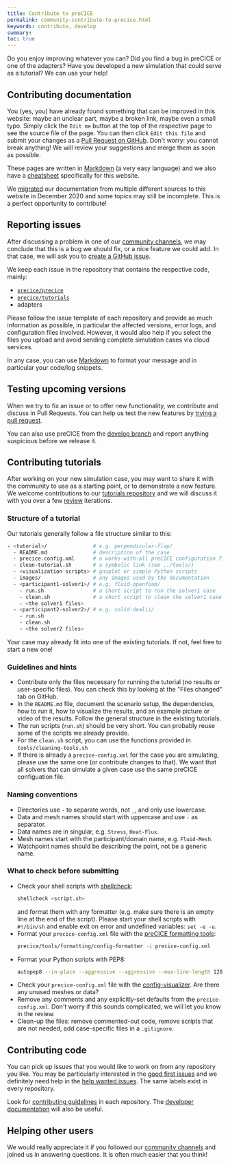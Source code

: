 ```yaml
---
title: Contribute to preCICE
permalink: community-contribute-to-precice.html
keywords: contribute, develop
summary:
toc: true
---
```


Do you enjoy improving whatever you can? Did you find a bug in preCICE or one of the adapters? Have you developed a new simulation that could serve as a tutorial? We can use your help!

## Contributing documentation

You (yes, you) have already found something that can be improved in this website:
maybe an unclear part, maybe a broken link, maybe even a small typo.
Simply click the `Edit me` button at the top of the respective page to see
the source file of the page. You can then click `Edit this file`
and submit your changes as a [Pull Request on GitHub](https://docs.github.com/en/free-pro-team@latest/github/collaborating-with-issues-and-pull-requests/about-pull-requests).
Don't worry: you cannot break anything! We will review your suggestions
and merge them as soon as possible.

These pages are written in [Markdown](https://guides.github.com/features/mastering-markdown/) (a very easy language)
and we also have a [cheatsheet](docs-meta-cheatsheet.html) specifically for this website.

We [migrated](docs-meta-migration-guide.html) our documentation from multiple different sources to this website in December 2020
and some topics may still be incomplete. This is a perfect opportunity to contribute!

## Reporting issues

After discussing a problem in one of our [community channels](community-channels.html), we may conclude that this is a bug
we should fix, or a nice feature we could add. In that case, we will ask you to [create a GitHub issue](https://docs.github.com/en/free-pro-team@latest/github/managing-your-work-on-github/creating-an-issue).

We keep each issue in the repository that contains the respective code, mainly:
- [`precice/precice`](https://github.com/precice/precice/issues)
- [`precice/tutorials`](https://github.com/precice/tutorials/issues)
- adapters

Please follow the issue template of each repository and provide as much information as possible, in particular the
affected versions, error logs, and configuration files involved. However, it would also help if you select the files you upload
and avoid sending complete simulation cases via cloud services.

In any case, you can use [Markdown](https://guides.github.com/features/mastering-markdown/) to format your message
and in particular your code/log snippets.

## Testing upcoming versions

When we try to fix an issue or to offer new functionality, we contribute and discuss in Pull Requests.
You can help us test the new features by [trying a pull request](https://precice.discourse.group/t/i-was-asked-to-try-a-pull-request-how-can-i-do-that/38).

You can also use preCICE from the [develop branch](https://github.com/precice/precice/tree/develop/) and report anything suspicious before we release it.

## Contributing tutorials

After working on your new simulation case, you may want to share it with the community to use as a starting point,
or to demonstrate a new feature. We welcome contributions to our [tutorials repository](https://github.com/precice/tutorials/)
and we will discuss it with you over a few [review](https://docs.github.com/en/github/collaborating-with-issues-and-pull-requests/reviewing-proposed-changes-in-a-pull-request) iterations.

### Structure of a tutorial

Our tutorials generally follow a file structure similar to this:
```bash
- <tutorial>/               # e.g. perpendicular-flap/
  - README.md               # description of the case
  - precice.config.xml      # a works-with-all preCICE configuration file
  - clean-tutorial.sh       # a symbolic link (see ../tools/)
  - <visualization scripts> # gnuplot or simple Python scripts
  - images/                 # any images used by the documentation
  - <participant1-solver1>/ # e.g. fluid-openfoam/
    - run.sh                # a short script to run the solver1 case
    - clean.sh              # a short script to clean the solver1 case
    - <the solver1 files>
  - <participant2-solver2>/ # e.g. solid-dealii/
    - run.sh
    - clean.sh
    - <the solver2 files>
```
Your case may already fit into one of the existing tutorials. If not, feel free to start a new one!

### Guidelines and hints

- Contribute only the files necessary for running the tutorial (no results or user-specific files). You can check this by looking at the "Files changed" tab on GitHub.
- In the `README.md` file, document the scenario setup, the dependencies, how to run it, how to visualize the results, and an example picture or video of the results. Follow the general structure in the existing tutorials.
- The run scripts (`run.sh`) should be very short. You can probably reuse some of the scripts we already provide.
- For the `clean.sh` script, you can use the functions provided in `tools/cleaning-tools.sh`
- If there is already a `precice-config.xml` for the case you are simulating, please use the same one (or contribute changes to that). We want that all solvers that can simulate a given case use the same preCICE configuation file.

### Naming conventions

- Directories use `-` to separate words, not `_`, and only use lowercase.
- Data and mesh names should start with uppercase and use `-` as separator.
- Data names are in singular, e.g. `Stress`, `Heat-Flux`.
- Mesh names start with the participant/domain name, e.g. `Fluid-Mesh`.
- Watchpoint names should be describing the point, not be a generic name. 

### What to check before submitting
- Check your shell scripts with [shellcheck](https://github.com/koalaman/shellcheck/):
   ```bash
   shellcheck <script.sh>
   ```
   and format them with any formatter (e.g. make sure there is an empty line at the end of the script).
   Please start your shell scripts with `#!/bin/sh` and enable exit on error and undefined variables: `set -e -u`.
- Format your `precice-config.xml` file with the [preCICE formatting tools](dev-docs-dev-tooling.html#formatting-the-code):
  ```bash
  precice/tools/formatting/config-formatter -i precice-config.xml
  ```
- Format your Python scripts with PEP8:
   ```bash
   autopep8 --in-place --aggressive --aggressive --max-line-length 120 <file>.py
   ```
- Check your `precice-config.xml` file with the [config-visualizer](tooling-config-visualization.html). Are there any unused meshes or data?
- Remove any comments and any explicitly-set defaults from the `precice-config.xml`. Don't worry if this sounds complicated, we will let you know in the review.
- Clean-up the files: remove commented-out code, remove scripts that are not needed, add case-specific files in a `.gitignore`.

## Contributing code

You can pick up issues that you would like to work on from any repository you like. You may be particularly interested in the [good first issues](https://github.com/precice/precice/labels/good%20first%20issue) and we definitely need help in the [help wanted issues](https://github.com/precice/precice/labels/help%20wanted). The same labels exist in every repository.

Look for [contributing guidelines](https://github.com/precice/precice/blob/develop/docs/CONTRIBUTING.md) in each repository. The [developer documentation](dev-docs-overview.html) will also be useful.

## Helping other users

We would really appreciate it if you followed our [community channels](community-channels.html) and joined us in answering questions.
It is often much easier that you think!